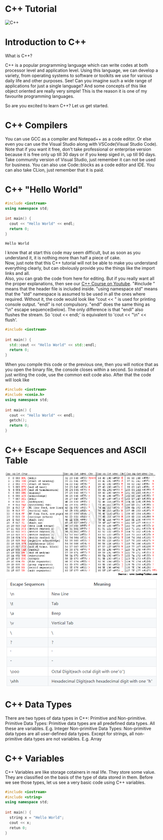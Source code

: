 # C++ Tutorial

![C++](https://upload.wikimedia.org/wikipedia/commons/1/18/ISO_C%2B%2B_Logo.svg)

# Introduction to C++

What is C++?

C++ is a popular programming language which can write codes at both processor level and application level. Using this language, we can develop a variety, from operating systems to software or toolkits we use for various daily life and other purposes. See! Can you imagine such a wide range of applications for just a single language? And some concepts of this like object oriented are really very simple! This is the reason it is one of my favourite programming languages.

So are you excited to learn C++? Let us get started.

# C++ Compilers

You can use GCC as a compiler and Notepad++ as a code editor. Or else even you can use the Visual Studio along with VSCode(Visual Studio Code). Note that if you want it free, don't take professional or enterprise version because it is free only up till 30 days or if you keep siged in, up till 90 days. Take community version of Visual Studio, just remember it can not be used for business. You can also use Code::blocks as a code editor and IDE. You can also take CLion, just remember that it is paid.

# C++ "Hello World"

```C++
#include <iostream>
using namespace std;

int main() {
  cout << "Hello World" << endl;
  return 0;
}
```
```
Hello World
```
I know that at start this code may seem difficult, but as soon as you understand it, it is nothing more than half a piece of cake.  
Now, just note that this C++ tutorial will not be able to make you understand everything clearly, but can obviously provide you the things like the import links and all.  
Also, you can grab the code from here for editing. But if you really want all the proper explanations, then see our [C++ Course on Youtube](https://www.youtube.com/playlist?list=PLmWXQgLAMBwGqz9EpLcquRsbP4wF1RwNb).
"#include <iostream>" means that the <iostream> header file is included inside.
"using namespace std" means that the "std" namespace is assumed to be used in all the ones where required. Without it, the code would look like
"cout << " is used for printing console output. "endl" is not compulsory. "endl" does the same thing as "\n" escape sequence(below). The only difference is that "endl" also flushes the stream. So 'cout << endl;' is equivalent to 'cout << "\n" << flush'.
```C++
#include <iostream>
  
int main() {
  std::cout << "Hello World" << std::endl;
  return 0;
}
```
When you compile this code or the previous one, then you will notice that as you open the binary file, the console closes within a second. So instead of just writing the code, use the common exit code also. After that the code will look like
```C++
#include <iostream>
#include <conio.h>
using namespace std;

int main() {
  cout << "Hello World" << endl;
  getch();
  return 0;
}
```

# C++ Escape Sequences and ASCII Table

![ASCII Table](ccc111.PNG)
![Escape Sequences in C++](ccc11112.PNG)

# C++ Data Types

There are two types of data types in C++: Primitive and Non-primitive.
Primitive Data Types: Primitive data types are all predefined data types. All these are variables. E.g. Integer
Non-primitive Data Types: Non-primitive data types are all user-defined data types. Except for strings, all non-primitive data types are not variables. E.g. Array

# C++ Variables

C++ Variables are like storage cotainers in real life. They store some value. They are classified on the basis of the type of data stored in them. Before we see those types, let us see a very basic code using C++ variables.
```C++
#include <iostream>
#include <string>
using namespace std;

int main() {
  string x = "Hello World";
  cout << x;
  retun 0;
}

